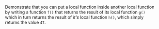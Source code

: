 

Demonstrate that you can put a local function inside another local function by
writing a function `f()` that returns the result of its local function `g()`
which in turn returns the result of *it's* local function `h()`, which simply
returns the value `47`.
